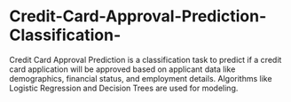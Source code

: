 # Credit-Card-Approval-Prediction-Classification-
Credit Card Approval Prediction is a classification task to predict if a credit card application will be approved based on applicant data like demographics, financial status, and employment details. Algorithms like Logistic Regression and Decision Trees are used for modeling.
